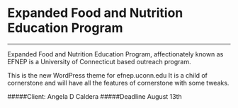 Expanded Food and Nutrition Education Program
=============
- - - - - - - - - - - - 
Expanded Food and Nutrition Education Program, affectionately known as EFNEP is a University of Connecticut based outreach program.


This is the new WordPress theme for efnep.uconn.edu
It is a child of cornerstone and will have all the features of cornerstone with some tweaks. 


#####Client: Angela D Caldera
#####Deadline August 13th
 
